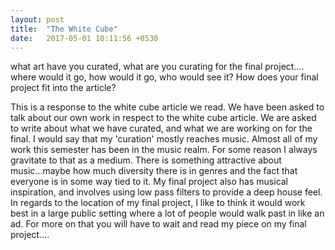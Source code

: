 ```yaml
---
layout: post
title:  "The White Cube"
date:   2017-05-01 10:11:56 +0530
---
```


what art have you curated, what are you curating for the final project.... where would it go, how would it go, who would see it? How does your final project fit into the article?

This is a response to the white cube article we read. We have been asked to talk about our own work in respect to the white cube article. We are asked to write about what we have curated, and what we are working on for the final. I would say that my 'curation' mostly reaches music. Almost all of my work this semester has been in the music realm. For some reason I always gravitate to that as a medium. There is something attractive about music...maybe how much diversity there is in genres and the fact that everyone is in some way tied to it. My final project also has musical inspiration, and involves using low pass filters to provide a deep house feel. In regards to the location of my final project, I like to think it would work best in a large public setting where a lot of people would walk past in like an ad. For more on that you will have to wait and read my piece on my final project....
